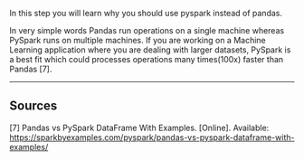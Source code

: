 In this step you will learn why you should use pyspark instead of pandas.

In very simple words Pandas run operations on a single machine whereas PySpark runs on multiple machines. If you are working on a Machine Learning application where you are dealing with larger datasets, PySpark is a best fit which could processes operations many times(100x) faster than Pandas [7].

---

## Sources

[7] Pandas vs PySpark DataFrame With Examples. [Online]. Available: https://sparkbyexamples.com/pyspark/pandas-vs-pyspark-dataframe-with-examples/